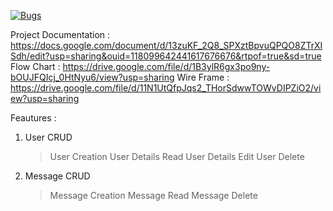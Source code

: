 [![Bugs](https://sonarcloud.io/api/project_badges/measure?project=fssa-batch3_elayaraman.ramalingam__web_project&metric=bugs)](https://sonarcloud.io/summary/new_code?id=fssa-batch3_elayaraman.ramalingam__web_project)

Project Documentation : https://docs.google.com/document/d/13zuKF_2Q8_SPXztBpvuQPQO8ZTrXISdh/edit?usp=sharing&ouid=118099642441617676676&rtpof=true&sd=true
Flow Chart : https://drive.google.com/file/d/1B3ylR6gx3po9ny-bOUJFQIcj_0HtNyu6/view?usp=sharing
Wire Frame : https://drive.google.com/file/d/11N1UtQfpJqs2_THorSdwwTOWvDIPZiO2/view?usp=sharing

Feautures : 

1) User CRUD
    > User Creation
    > User Details Read
    > User Details Edit
    > User Delete

1) Message CRUD
    > Message Creation
    > Message  Read
    > Message Delete 

<!-- 27/02/23 : completed message create and read -->

